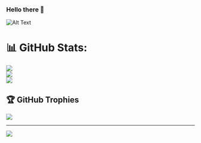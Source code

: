 ### Hello there 👋

<!--
**he11owthere/he11owthere** is a ✨ _special_ ✨ repository because its `README.md` (this file) appears on your GitHub profile.

Here are some ideas to get you started:

- 🔭 I’m currently working on ...
- 🌱 I’m currently learning ...
- 👯 I’m looking to collaborate on ...
- 🤔 I’m looking for help with ...
- 💬 Ask me about ...
- 📫 How to reach me: ...
- 😄 Pronouns: ...
- ⚡ Fun fact: ...
-->

![Alt Text](https://media.tenor.com/D2vItfmaUnIAAAAd/vergil-speakers.gif)

# 📊 GitHub Stats:
![](https://github-readme-stats.vercel.app/api?username=he11owthere&theme=dark&hide_border=false&include_all_commits=false&count_private=false)<br/>
![](https://github-readme-streak-stats.herokuapp.com/?user=he11owthere&theme=dark&hide_border=false)<br/>
![](https://github-readme-stats.vercel.app/api/top-langs/?username=he11owthere&theme=dark&hide_border=false&include_all_commits=false&count_private=false&layout=compact)

## 🏆 GitHub Trophies
![](https://github-profile-trophy.vercel.app/?username=he11owthere&theme=radical&no-frame=false&no-bg=true&margin-w=4)

---
[![](https://visitcount.itsvg.in/api?id=he11owthere&icon=0&color=0)](https://visitcount.itsvg.in)

<!-- Proudly created with GPRM ( https://gprm.itsvg.in ) -->
